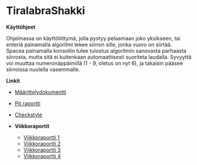 # TiralabraShakki

**Käyttöhjeet**

Ohjelmassa on käyttöliittymä, jolla pystyy pelaamaan joko yksikseen, tai enteriä painamalla algoritmi tekee siirron sille, jonka vuoro on siirtää. Spacea painamalla konsoliin tulee tulostus algoritmin sanovasta parhaasta siirrosta, mutta sitä ei kuitenkaan automaattisesti suoriteta laudalla. Syvyyttä voi muuttaa numeronäppäimillä (1 - 9, oletus on nyt 6), ja takaisin pääsee siirroissa nuolella vasemmalle.

**Linkit**
* [Määrittelydokumentti](Dokumentaatio/Määrittelydokumentti.md)
* [Pit raportti](https://kapistelijajami.github.io/TiralabraShakki/Dokumentaatio/Pit%20raportti/)
* [Checkstyle](https://kapistelijajami.github.io/TiralabraShakki/Dokumentaatio/Checkstyle/checkstyle.html)

* **Viikkoraportit**
	* [Viikkoraportti 1](Dokumentaatio/Viikkoraportti%201.md)
	* [Viikkoraportti 2](Dokumentaatio/Viikkoraportti%202.md)
	* [Viikkoraportti 3](Dokumentaatio/Viikkoraportti%203.md)
	* [Viikkoraportti 4](Dokumentaatio/Viikkoraportti%204.md)
